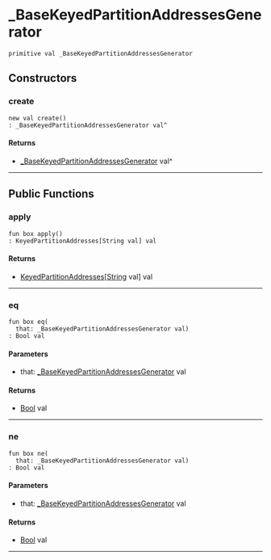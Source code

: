 # _BaseKeyedPartitionAddressesGenerator

```pony
primitive val _BaseKeyedPartitionAddressesGenerator
```

## Constructors

### create

```pony
new val create()
: _BaseKeyedPartitionAddressesGenerator val^
```

#### Returns

* [_BaseKeyedPartitionAddressesGenerator](wallaroo-core-initialization-_BaseKeyedPartitionAddressesGenerator) val^

---

## Public Functions

### apply

```pony
fun box apply()
: KeyedPartitionAddresses[String val] val
```

#### Returns

* [KeyedPartitionAddresses](wallaroo-core-topology-KeyedPartitionAddresses)\[[String](builtin-String) val\] val

---

### eq

```pony
fun box eq(
  that: _BaseKeyedPartitionAddressesGenerator val)
: Bool val
```
#### Parameters

*   that: [_BaseKeyedPartitionAddressesGenerator](wallaroo-core-initialization-_BaseKeyedPartitionAddressesGenerator) val

#### Returns

* [Bool](builtin-Bool) val

---

### ne

```pony
fun box ne(
  that: _BaseKeyedPartitionAddressesGenerator val)
: Bool val
```
#### Parameters

*   that: [_BaseKeyedPartitionAddressesGenerator](wallaroo-core-initialization-_BaseKeyedPartitionAddressesGenerator) val

#### Returns

* [Bool](builtin-Bool) val

---

